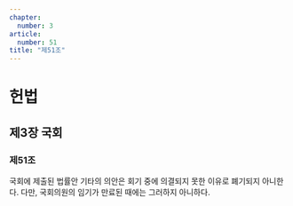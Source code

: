 ```yaml
---
chapter:
  number: 3
article:
  number: 51
title: "제51조"
---
```

# 헌법

## 제3장 국회

### 제51조

국회에 제출된 법률안 기타의 의안은 회기 중에 의결되지 못한 이유로 폐기되지 아니한다. 다만, 국회의원의 임기가 만료된 때에는 그러하지 아니하다.
